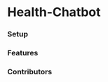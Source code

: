 # Health-Chatbot

<Insert description>

### Setup

<Insert setup instructions>

### Features

<Insert features>

### Contributors

<Insert contributor info>
